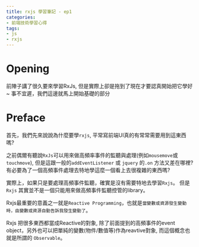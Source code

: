 ```yaml
---
title: rxjs 學習筆記 - ep1
categories: 
- 前端技術學習心得
tags:
- js
- rxjs
---
```


# Opening

前陣子講了很久要來學習RxJs, 但是實際上卻是拖到了現在才要認真開始把它學好~
事不宜遲，我們這邊就馬上開始基礎的部分

# Preface

首先，我們先來說說為什麼要學`rxjs`, 平常寫前端UI真的有常常需要用到這東西嗎?

之前偶爾有聽說`RxJs`可以用來做高頻率事件的監聽與處理(例如`mousemove`或`touchmove`), 但是這跟一般的`addEventListener` 或 `jquery` 的`.on` 方法又差在哪裡? 有必要為了一個高頻事件處理去特地學這麼一個看上去很複雜的東西嗎?

實際上，如果只是要處理高頻事件監聽，確實是沒有需要特地去學習`Rxjs`。
但是`Rxjs` 其實並不是一個只能用來做高頻事件監聽控管的library。

Rxjs最重要的意義之一就是`Reactive Programming`，也就是`當變數或資源發生變動時，由變數或資源自動告訴我發生變動了`。

Rxjs 把很多東西都當成Reactive的對象, 除了前面提到的高頻事件的event object，另外也可以把單純的變數(物件/數值等)作為reavtive對象, 而這個概念也就是所謂的 `Observable`。



